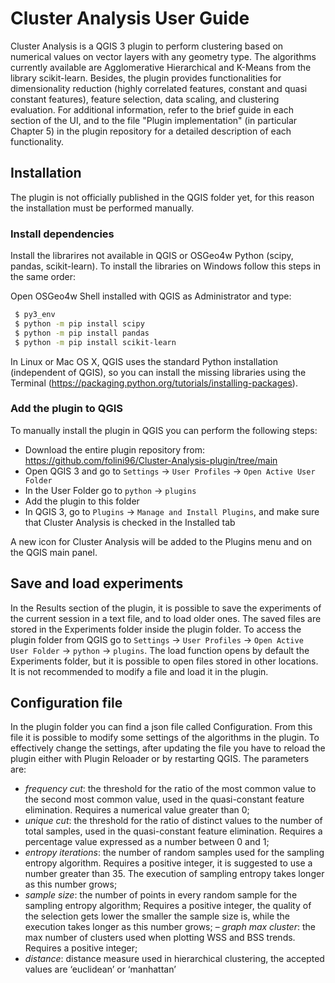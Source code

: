 # Cluster Analysis User Guide

Cluster Analysis is a QGIS 3 plugin to perform clustering based on numerical values on vector layers with any geometry type. 
The algorithms currently available are Agglomerative Hierarchical and K-Means from the library scikit-learn. Besides, the plugin provides functionalities for 
dimensionality reduction (highly correlated features, constant and quasi constant features), feature selection, data scaling, and clustering evaluation.
For additional information, refer to the brief guide in each section of the UI, and to the file "Plugin implementation" (in particular Chapter 5) in the plugin 
repository for a detailed description of each functionality. 

## Installation
The plugin is not officially published in the QGIS folder yet, for this reason the installation must be performed manually.

### Install dependencies

Install the librarires not available in QGIS or OSGeo4w Python (scipy, pandas, scikit-learn). To install the libraries on Windows follow this steps in the same order:

Open OSGeo4w Shell installed with QGIS as Administrator and type:

```sh
 $ py3_env
 $ python -m pip install scipy
 $ python -m pip install pandas
 $ python -m pip install scikit-learn
```
In Linux or Mac OS X, QGIS uses the standard Python installation (independent of QGIS),
so you can install the missing libraries using the Terminal (https://packaging.python.org/tutorials/installing-packages).

### Add the plugin to QGIS

To manually install the plugin in QGIS you can perform the following steps:
- Download the entire plugin repository from: https://github.com/folini96/Cluster-Analysis-plugin/tree/main
- Open QGIS 3 and go to `Settings` -> `User Profiles` -> `Open Active User Folder`
- In the User Folder go to `python` -> `plugins`
- Add the plugin to this folder
- In QGIS 3, go to `Plugins` -> `Manage and Install Plugins`, and make sure that Cluster Analysis is checked in the Installed tab

A new icon for Cluster Analysis will be added to the Plugins menu and on the QGIS main panel.

## Save and load experiments

In the Results section of the plugin, it is possible to save the experiments of the current session in a text file, and to load older ones. 
The saved files are stored in the Experiments folder inside the plugin folder. To access the plugin folder from QGIS go to `Settings` -> `User Profiles` -> `Open Active
User Folder` -> `python` -> `plugins`. The load function opens by default the Experiments folder, but it is possible to open files stored in other locations.
It is not recommended to modify a file and load it in the plugin.

## Configuration file

In the plugin folder you can find a json file called Configuration. From this file it is possible to modify
some settings of the algorithms in the plugin. To effectively change the settings, after updating the
file you have to reload the plugin either with Plugin Reloader or by restarting QGIS. The parameters
are:
- *frequency cut*: the threshold for the ratio of the most common value to the second most common value, used in the quasi-constant feature elimination. Requires a numerical value greater than 0;
- *unique cut*: the threshold for the ratio of distinct values to the number of total samples, used in the quasi-constant feature elimination. 
Requires a percentage value expressed as a number between 0 and 1;
- *entropy iterations*: the number of random samples used for the sampling entropy algorithm. Requires a positive integer, it is suggested to use a number greater than 35. 
The execution of sampling entropy takes longer as this number grows;
- *sample size*: the number of points in every random sample for the sampling entropy algorithm; Requires a positive integer, the quality of the selection gets lower the smaller 
the sample size is, while the execution takes longer as this number grows;
– *graph max cluster*: the max number of clusters used when plotting WSS and BSS trends. Requires a positive integer;
- *distance*: distance measure used in hierarchical clustering, the accepted values are ‘euclidean’ or ‘manhattan’


